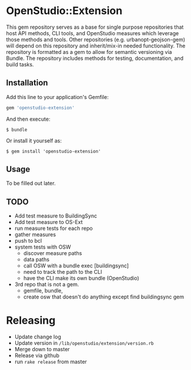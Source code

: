 # OpenStudio::Extension

This gem repository serves as a base for single purpose repositories that host API methods, CLI tools, and OpenStudio measures which leverage those methods and tools.  Other repositories (e.g. urbanopt-geojson-gem) will depend on this repository and inherit/mix-in needed functionality.  The repository is formatted as a gem to allow for semantic versioning via Bundle.  The repository includes methods for testing, documentation, and build tasks.


## Installation

Add this line to your application's Gemfile:

```ruby
gem 'openstudio-extension'
```

And then execute:

    $ bundle

Or install it yourself as:

    $ gem install 'openstudio-extension'

## Usage

To be filled out later. 

## TODO

* Add test measure to BuildingSync
* Add test measure to OS-Ext
* run measure tests for each repo
* gather measures 
* push to bcl
* system tests with OSW
    * discover measure paths
    * data paths
    * call OSW with a bundle exec [buildingsync]
    * need to track the path to the CLI
    * have the CLI make its own bundle (OpenStudio)
* 3rd repo that is not a gem. 
    * gemfile, bundle,
    * create osw that doesn't do anything except find buildingsync gem

# Releasing

* Update change log
* Update version in `/lib/openstudio/extension/version.rb`
* Merge down to master
* Release via github
* run `rake release` from master  